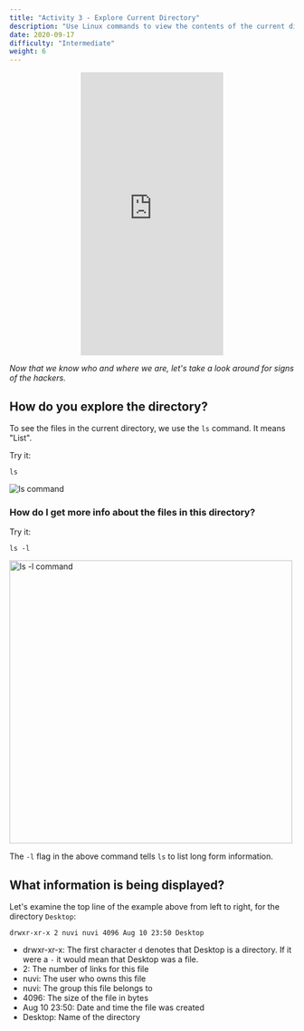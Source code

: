 ```yaml
---
title: "Activity 3 - Explore Current Directory"
description: "Use Linux commands to view the contents of the current directory"
date: 2020-09-17
difficulty: "Intermediate"
weight: 6
---
```



<p style="text-align: center;"><iframe width="50%" height="500px" src="https://www.youtube.com/embed/dSsed9cR9QI" frameborder="0" allow="accelerometer; autoplay; clipboard-write; encrypted-media; gyroscope; picture-in-picture" allowfullscreen></iframe></p>

*Now that we know who and where we are, let's take a look around for signs of the hackers.*
## How do you explore the directory?

To see the files in the current directory, we use the `ls` command. It means "List".

Try it: 
```
ls
```
![ls command](../images/03_ls-command.png?classes=border,shadow)

### How do I get more info about the files in this directory?

Try it:
```
ls -l
```
<img src="../images/../images/03_ls-l.png" height="500" alt="ls -l command"/>

The `-l` flag in the above command tells `ls` to list long form information.

## What information is being displayed?

Let's examine the top line of the example above from left to right, for the directory `Desktop`:

```
drwxr-xr-x 2 nuvi nuvi 4096 Aug 10 23:50 Desktop
```

- drwxr-xr-x: The first character `d` denotes that Desktop is a directory. If it were a `-` it would mean that Desktop was a file.
- 2: The number of links for this file
- nuvi: The user who owns this file
- nuvi: The group this file belongs to
- 4096: The size of the file in bytes
- Aug 10 23:50: Date and time the file was created
- Desktop: Name of the directory
